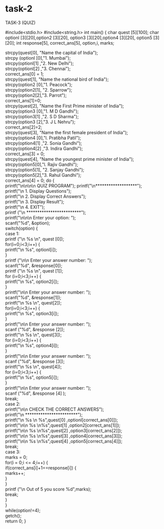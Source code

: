 # task-2

TASK-3  (QUIZ)

#include<stdio.h>
#include<string.h>
int main()
{ 
  char quest [5][100];
  char optionl [3][20],option2 [3][20], 
  option3 [3][20],option4 [3][20], 
  option5 [3][20]; 
  int response[5], correct_ans[5], option,i, marks;  
   
  strcpy(quest[0], "Name the capital of India");  
  strcpy (optionl [0],"1. Mumbai");  
  strcpy(optionl[1] ,"2. New Delhi");  
  strcpy(optionl[2] ,"3. Chennai");  
  correct_ans[0] = 1;  
  strcpy(quest[1], "Name the national bird of India");  
  strcpy(option2 [0],"1. Peacock");  
  strcpy(option2[1], "2. Sparrow");  
  strcpy(option2[2],"3. Parrot");  
  correct_ans[1]=0;  
  strcpy(quest[2], "Name the First Prime minister of India");  
  strcpy(option3 [0],"1. M D Gandhi");  
  strcpy(option3[1] ,"2. S D Sharma");  
  strcpy(option3 [2],"3. J L Nehru");  
  correct_ans[2]=2;  
  strcpy(quest[3], "Name the first female president of India");  
  strcpy(option4 [0],"l. Pratibha Patil");  
  strcpy(option4[1] ,"2. Sonia Gandhi");  
  strcpy(option4[2] ,"3. Indira Gandhi");  
  correct_ans[3] = 0;  
  strcpy(quest[4], "Name the youngest prime minister of India");  
  strcpy(option5[0],"l. Rajiv Gandhi");  
  strcpy(option5[1], "2. Sanjay Gandhi");  
  strcpy(option5[2],"3. Rahul Gandhi");  
  correct_ans[4] = 0; 
  do {  
    printf("\n\n\n\n QUIZ PROGRAM"); 
    printf("\n*******************");  
    printf("\n 1. Display Questions");  
    printf("\n 2. Display Correct Answers");  
    printf("\n 3. Display Result");  
    printf("\n 4. EXIT");  
    printf ("\n *************************");  
    printf("\n\n\n Enter your option: ");  
    scanf("%d", &option);  
    switch(option)  {  
       case 1:    
           printf ("\n %s \n", quest [0]);   
           for(i=0;i<3;i++)   {   
              printf("\n %s", optionl[i]);   
           }   
           printf ("\n\n Enter your answer number: ");   
           scanf("%d", &response[0]);   
           printf ("\n %s \n", quest [1]);   
           for (i=0;i<3;i++)   {   
             printf("\n %s", option2[i]);   
           }   
           printf("\n\n Enter your answer number: ");   
           scanf("%d", &response[1]);   
           printf("\n %s \n", quest[2]);  
           for(i=0;i<3;i++)  {   
             printf("\n %s", option3[i]);  
           }   
           printf("\n\n Enter your answer number: ");   
           scanf ("%d", &response [2]);   
           printf("\n %s \n", quest[3]);  
           for (i=0;i<3;i++)  {   
              printf("\n %s", option4[i]);  
           }   
           printf("\n\n Enter your answer number: ");   
           scanf ("%d", &response [3]);   
           printf("\n %s \n", quest[4]);  
           for (i=0;i<3;i++)  {   
               printf("\n %s", option5[i]);  
           }   
           printf("\n\n Enter your answer number: ");   
           scanf ("%d", &response [4] );   
           break;  
       case 2:   
           printf("\n\n CHECK THE CORRECT ANSWERS");   
           printf("\n ************************");   
           printf("\n %s \n %s",quest[0] ,optionl[correct_ans[0]]);   
           printf("\n\n %s \n%s",quest[1] ,option2[correct_ans[1]]);   
           printf("\n\n %s \n%s",quest[2] ,option3[correct_ans[2]]);   
           printf("\n\n %s \n%s",quest[3] ,option4[correct_ans[3]]);   
           printf("\n\n %s \n%s",quest[4] ,option5[correct_ans[4]]);   
           break;  
       case 3:   
           marks = 0;  
           for(i = 0;i <= 4;i++)  {   
             if(correct_ans[i]+1==response[i])   {   
                marks++;   
             }  
           }   
           printf ("\n Out of 5 you score %d",marks);   
           break;  
    }  
  }  
      while(option!=4);  
      getch();  
      return 0; 
}
